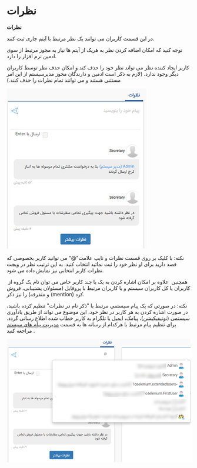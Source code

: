 # نظرات    

**نظرات**

در این قسمت کاربران می توانند یک نظر مرتبط با آیتم جاری ثبت کنند.

توجه کنید که امکان اضافه کردن نظر به هریک از آیتم ها نیاز به مجوز مرتبط از سوی ادمین نرم افزار را دارد.

کاربر ایجاد کننده نظر می تواند نظر خود را حذف کند و امکان حذف نظر توسط کاربران دیگر وجود ندارد. (لازم به ذکر است ادمین و دارندگان مجوز مدیرسیستم از این امر مستثنی هستند و می توانند تمام نظرات را حذف کنند.)

![](Comments1.jpg)

نکته: با کلیک بر روی قسمت نظرات و تایپ علامت"@" می توانید کاربر بخصوصی که قصد دارید برای او نظر خود را ثبت نمائید انتخاب کنید. به این ترتیب نظر در ویجت نظرات کاربر انتخابی نیز نمایش داده می شود.

 همچنین  علاوه بر امکان اشاره کردن به یک یا چند کاربر خاص می توان نام یک گروه از کاربران یا کل کاربران سیستم و یا کاربران مرتبط با پروفایل (مسئولان پشتیبانی، فروش و متفرقه) را نیز ذکر (mention) کرد.

نکته: در صورتی که یک پیام سیستمی مرتبط با "ذکر نام در نظرات" تنظیم کرده باشید، در صورت اشاره کردن به هر کاربر در نظر خود، این موضوع می تواند از طریق یادآوری سیستمی (نوتیفیکیشن)، پیامک، ایمیل یا تلگرام به کاربر خطاب شده اطلاع رسانی گردد. برای تنظیم پیام مرتبط با هرکدام از رسانه ها به قسمت [مدیریت پیام های سیستم](http://www.payamgostar.com/support/help/v3/index.md?page=HelpPayamgostar/Setting/SystemMessagesManagement.md)  مراجعه کنید.

![](Mentioning1.png)